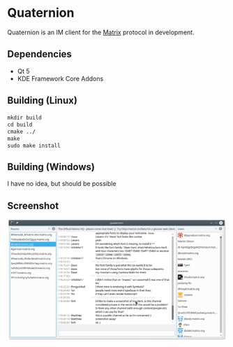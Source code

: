 # Quaternion
Quaternion is an IM client for the [Matrix](https://matrix.org) protocol in development.

## Dependencies
- Qt 5
- KDE Framework Core Addons

## Building (Linux)
```
mkdir build
cd build
cmake ../
make
sudo make install
```

## Building (Windows)
I have no idea, but should be possible


## Screenshot
![Screenshot](quaternion.png)
